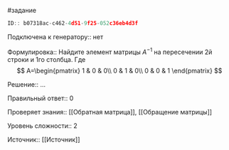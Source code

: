 #задание

```javascript
ID:: b07318ac-c462-4d51-9f25-052c36eb4d3f
```

Подключена к генератору:: нет

Формулировка:: 
Найдите элемент матрицы $A^{-1}$ на пересечении 2й строки и 1го столбца. Где $$
A=\begin{pmatrix}
1 & 0 & 0\\
0 & 1 & 0\\
0 & 0 & 1
\end{pmatrix}
$$

Решение:: 
...

Правильный ответ:: 
0

Проверяет знания:: [[Обратная матрица]], [[Обращение матрицы]]

Уровень сложности:: 2

Источник:: [[Источник]]